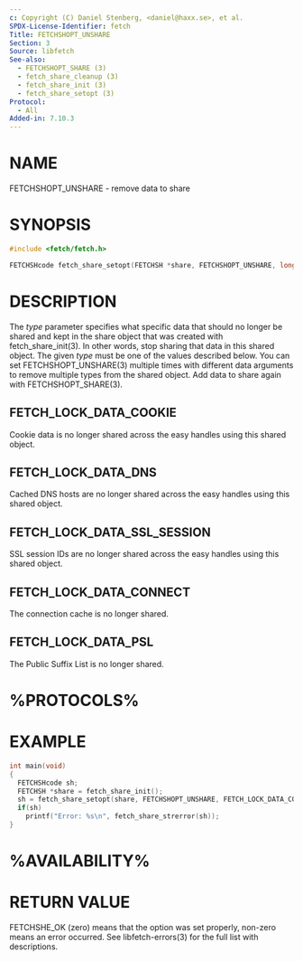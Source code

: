 ```yaml
---
c: Copyright (C) Daniel Stenberg, <daniel@haxx.se>, et al.
SPDX-License-Identifier: fetch
Title: FETCHSHOPT_UNSHARE
Section: 3
Source: libfetch
See-also:
  - FETCHSHOPT_SHARE (3)
  - fetch_share_cleanup (3)
  - fetch_share_init (3)
  - fetch_share_setopt (3)
Protocol:
  - All
Added-in: 7.10.3
---
```


# NAME

FETCHSHOPT_UNSHARE - remove data to share

# SYNOPSIS

~~~c
#include <fetch/fetch.h>

FETCHSHcode fetch_share_setopt(FETCHSH *share, FETCHSHOPT_UNSHARE, long type);
~~~

# DESCRIPTION

The *type* parameter specifies what specific data that should no longer be
shared and kept in the share object that was created with
fetch_share_init(3). In other words, stop sharing that data in this
shared object. The given *type* must be one of the values described
below. You can set FETCHSHOPT_UNSHARE(3) multiple times with different
data arguments to remove multiple types from the shared object. Add data to
share again with FETCHSHOPT_SHARE(3).

## FETCH_LOCK_DATA_COOKIE

Cookie data is no longer shared across the easy handles using this shared
object.

## FETCH_LOCK_DATA_DNS

Cached DNS hosts are no longer shared across the easy handles using this
shared object.

## FETCH_LOCK_DATA_SSL_SESSION

SSL session IDs are no longer shared across the easy handles using this shared
object.

## FETCH_LOCK_DATA_CONNECT

The connection cache is no longer shared.

## FETCH_LOCK_DATA_PSL

The Public Suffix List is no longer shared.

# %PROTOCOLS%

# EXAMPLE

~~~c
int main(void)
{
  FETCHSHcode sh;
  FETCHSH *share = fetch_share_init();
  sh = fetch_share_setopt(share, FETCHSHOPT_UNSHARE, FETCH_LOCK_DATA_COOKIE);
  if(sh)
    printf("Error: %s\n", fetch_share_strerror(sh));
}
~~~

# %AVAILABILITY%

# RETURN VALUE

FETCHSHE_OK (zero) means that the option was set properly, non-zero means an
error occurred. See libfetch-errors(3) for the full list with
descriptions.
